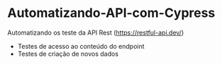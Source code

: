 # Automatizando-API-com-Cypress

Automatizando os teste da API Rest (https://restful-api.dev/)

- Testes de acesso ao conteúdo do endpoint
- Testes de criação de novos dados 